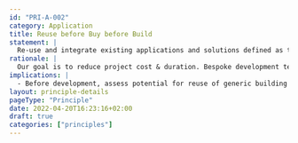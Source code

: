 ```yaml
---
id: "PRI-A-002"
category: Application
title: Reuse before Buy before Build
statement: |
  Re-use and integrate existing applications and solutions defined as target architecture before investing in new solutions. Use Commercial Off-the-Shelf (COTS) and Government Off-The-Shelf (GOTS) before building software.
rationale: |
  Our goal is to reduce project cost & duration. Bespoke development tends to be more expensive and developer availability is a bottleneck.
implications: |
  - Before development, assess potential for reuse of generic building blocks and content from other applications.
layout: principle-details
pageType: "Principle"
date: 2022-04-20T16:23:16+02:00
draft: true
categories: ["principles"]
---
```


